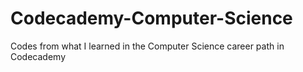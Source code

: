 # Codecademy-Computer-Science
Codes from what I learned in the Computer Science career path in Codecademy
